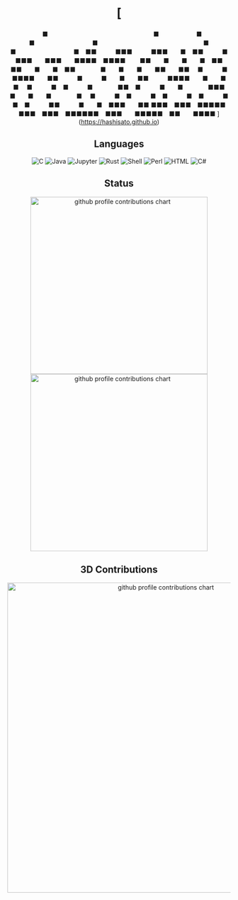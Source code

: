 <div align="center">

# [　　　　　　　　　　　　　　　　　　　　　　　　　　　　　　　　　　　　　　　　　　　　　　　　　
　■　　　　　　　　　　　　　　　　　■　　　　　　■　　　　　　　　　　　　　■　　　　　　　　
　■　　　　　　　　　　　　　　　　　■　　　　　　　　　　　　　　　　　　　　■　　　　　　　　
　■　■■　　　■■■　　　■■■　　■　■■　　　■　　■■■　　■■■　　■■■■　■■■■　
　■■　　■　　■　　■　■■　　　　■■　　■　　■　■■　　　　■　　■　　■　　■■　　■■
　■　　　■　　■■■■　　■■　　　■　　　■　　■　　■■　　　■■■■　　■　　■　　　　■
　■　　　■　■　　　■　　　　■■　■　　　■　　■　　　　■■■　　　■　　■　　■　　　　■
　■　　　■　■　　　■　■　　　■　■　　　■　　■　■　　　■■　　　■　　■　■■■　　■■
■■■　■■■　■■■■■　■■■　■■■　■■■■■■　■■■　　■■■■■　■■　　■■■■
](https://hashisato.github.io)

## Languages

<p align="center">
  <!-- Languages -->
  <img src="https://img.shields.io/badge/-C-00599d?style=for-the-badge&logo=c&logoColor=white" alt="C" />
  <img src="https://img.shields.io/badge/-Java-b07219?style=for-the-badge&logo=java&logoColor=white" alt="Java" />
  <img src="https://img.shields.io/badge/-Jupyter-F37626?style=for-the-badge&logo=jupyter&logoColor=white" alt="Jupyter" />
  <img src="https://img.shields.io/badge/-Rust-DEA584?style=for-the-badge&logo=rust&logoColor=black" alt="Rust" />
  <img src="https://img.shields.io/badge/-Shell-89e051?style=for-the-badge&logo=gnu-bash&logoColor=white" alt="Shell" />
  <img src="https://img.shields.io/badge/-Perl-0298c3?style=for-the-badge&logo=perl&logoColor=white" alt="Perl" />
  <img src="https://img.shields.io/badge/-HTML-e34f26?style=for-the-badge&logo=html5&logoColor=white" alt="HTML" />
  <img src="https://img.shields.io/badge/-C%23-178600?style=for-the-badge&logo=c-sharp&logoColor=white" alt="C#" />
</p>

## Status

<p align="center">
  <picture>
        <source media="(prefers-color-scheme: dark)"  srcset="output/metrics.base.svg" width="400" />
	<source media="(prefers-color-scheme: light)" srcset="output/metrics.base.svg" width="400" />
	<img alt="github profile contributions chart"    src="https://raw.githubusercontent.com/hashisato/hashisato/output-3d-contrib/day.svg" />
  </picture>
  <picture>
   	<source media="(prefers-color-scheme: dark)"  srcset="output/details.svg" width="400" />
	<source media="(prefers-color-scheme: light)" srcset="output/details.svg" width="400" />
	<img alt="github profile contributions chart"    src="https://raw.githubusercontent.com/hashisato/hashisato/output-3d-contrib/day.svg" />
  </picture>
</p>

## 3D Contributions

<p align="center" >
	<picture>
	  <source media="(prefers-color-scheme: dark)"  srcset="profile-3d-contrib/profile-night-view.svg" width="700" />
	  <source media="(prefers-color-scheme: light)" srcset="profile-3d-contrib/profile-green-animate.svg" width="700" />
	  <img alt="github profile contributions chart"    src="https://raw.githubusercontent.com/hashisato/hashisato/output-3d-contrib/day.svg" />
	</picture>
</p>

</div>